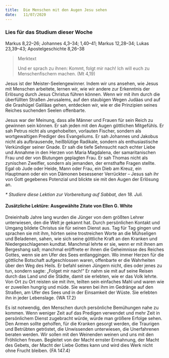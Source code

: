 ```yaml
---
title:  Die Menschen mit den Augen Jesu sehen
date:   11/07/2020
---
```


### Lies für das Studium dieser Woche
Markus 8,22–26; Johannes 4,3–34; 1,40–41; Markus 12,28–34; Lukas 23,39–43; Apostelgeschichte 8,26–38

> <p>Merktext</p>
> Und er sprach zu ihnen: Kommt, folgt mir nach! Ich will euch zu Menschenfischern machen. (Mt 4,19)

Jesus ist der Meister-Seelengewinner. Indem wir uns ansehen, wie Jesus mit Menschen arbeitete, lernen wir, wie wir andere zur Erkenntnis der Erlösung durch Jesus Christus führen können. Wenn wir mit ihm durch die überfüllten Straßen Jerusalems, auf den staubigen Wegen Judäas und auf die Grashügel Galiläas gehen, entdecken wir, wie er die Prinzipien seines Reiches suchenden Seelen offenbarte.

Jesus war der Meinung, dass alle Männer und Frauen für sein Reich zu gewinnen sein können. Er sah jeden mit den Augen göttlichen Mitgefühls. Er sah Petrus nicht als ungehobelten, vorlauten Fischer, sondern als wortgewaltigen Prediger des Evangeliums. Er sah Johannes und Jakobus nicht als aufbrausende, heißblütige Radikale, sondern als enthusiastische Verkündiger seiner Gnade. Er sah die tiefe Sehnsucht nach echter Liebe und Annahme in den Herzen von Maria Magdalena, der samaritanischen Frau und der von Blutungen geplagten Frau. Er sah Thomas nicht als zynischen Zweifler, sondern als jemanden, der ernsthafte Fragen stellte. Egal ob Jude oder Heide, Mann oder Frau, ein Dieb am Kreuz, ein Hauptmann oder ein von Dämonen besessener Verrückter – Jesus sah ihr von Gott gegebenes Potenzial und blickte sie mit den Augen der Erlösung an.

_* Studiere diese Lektion zur Vorbereitung auf Sabbat, den 18. Juli._

#### Zusätzliche Lektüre: Ausgewählte Zitate von Ellen G. White

Dreieinhalb Jahre lang wurden die Jünger von dem größten Lehrer unterwiesen, den die Welt je gekannt hat. Durch persönlichen Kontakt und Umgang bildete Christus sie für seinen Dienst aus. Tag für Tag gingen und sprachen sie mit ihm, hörten seine trostreichen Worte an die Mühseligen und Beladenen, sahen, wie sich seine göttliche Kraft an den Kranken und Niedergeschlagenen kundtat. Manchmal lehrte er sie, wenn er mit ihnen am Bergeshang saß; manchmal eröffnete er ihnen die Geheimnisse des Reiches Gottes, wenn sie am Ufer des Sees entlanggingen. Wo immer Herzen für die göttliche Botschaft aufgeschlossen waren, offenbarte er die Wahrheiten über den Weg des Heils. Er befahl seinen Jüngern nicht, dies oder jenes zu tun, sondern sagte: „Folget mir nach!“ Er nahm sie mit auf seine Reisen durch das Land und die Städte, damit sie erlebten, wie er das Volk lehrte. Von Ort zu Ort reisten sie mit ihm, teilten sein einfaches Mahl und waren wie er zuweilen hungrig und müde. Sie waren bei ihm im Gedränge auf den Straßen, am Ufer des Sees und in der Einsamkeit der Wüste. Sie erlebten ihn in jeder Lebenslage. {WA 17.2}

Es ist notwendig, den Menschen durch persönliche Bemühungen nahe zu kommen. Wenn weniger Zeit auf das Predigen verwendet und mehr Zeit in persönlichem Dienst zugebracht würde, würde man größere Erfolge sehen. Den Armen sollte geholfen, für die Kranken gesorgt werden, die Traurigen und Betrübten getröstet, die Unwissenden unterwiesen, die Unerfahrenen beraten werden. Wir sollen mit den Weinenden weinen und uns mit den Fröhlichen freuen. Begleitet von der Macht ernster Ermahnung, der Macht des Gebets, der Macht der Liebe Gottes kann und wird dies Werk nicht ohne Frucht bleiben. {FA 147.4}